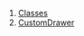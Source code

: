 1.  [Classes](widgets_custom_drawer/#classes)
2.  [CustomDrawer](widgets_custom_drawer/CustomDrawer-class.html)
